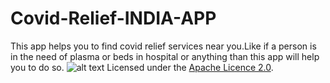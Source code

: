 # Covid-Relief-INDIA-APP
This app helps you to find covid relief services near you.Like if a person is in the need of plasma or beds in hospital or anything than this app will help you to do so.
![alt text](http://url/to/images/1.png)
Licensed under the [Apache Licence 2.0](LICENSE).
